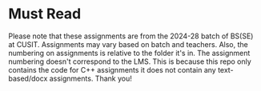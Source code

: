 # Must Read

Please note that these assignments are from the 2024-28 batch of BS(SE) at CUSIT. Assignments may vary based on batch and teachers. Also, the numbering on assignments is relative to the folder it's in. The assignment numbering doesn't correspond to the LMS. This is because this repo only contains the code for C++ assignments it does not contain any text-based/docx assignments. Thank you!